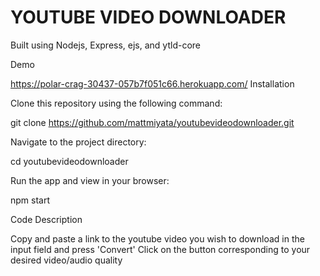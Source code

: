 # YOUTUBE VIDEO DOWNLOADER

Built using Nodejs, Express, ejs, and ytld-core

Demo

https://polar-crag-30437-057b7f051c66.herokuapp.com/
Installation

Clone this repository using the following command:

git clone https://github.com/mattmiyata/youtubevideodownloader.git

Navigate to the project directory:

cd youtubevideodownloader

Run the app and view in your browser:

npm start

Code Description



  Copy and paste a link to the youtube video you wish to download in the input field and press 'Convert'
  Click on the button corresponding to your desired video/audio quality
